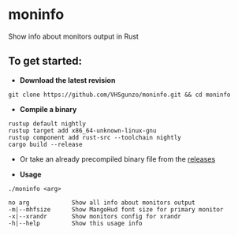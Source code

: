 # moninfo
Show info about monitors output in Rust

## To get started:
* **Download the latest revision**
```
git clone https://github.com/VHSgunzo/moninfo.git && cd moninfo
```
* **Compile a binary**
```
rustup default nightly
rustup target add x86_64-unknown-linux-gnu
rustup component add rust-src --toolchain nightly
cargo build --release
```
* Or take an already precompiled binary file from the [releases](https://github.com/VHSgunzo/moninfo/releases)

* **Usage**
```
./moninfo <arg>

no arg            Show all info about monitors output
-m|--mhfsize      Show MangoHud font size for primary monitor
-x|--xrandr       Show monitors config for xrandr
-h|--help         Show this usage info
```
